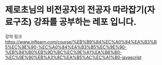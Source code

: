 # 제로초님의 비전공자의 전공자 따라잡기(자료구조) 강좌를 공부하는 레포 입니다.

강의 링크
https://www.inflearn.com/course/%EB%B9%84%EC%A0%84%EA%B3%B5%EC%9E%90-%EC%A0%84%EA%B3%B5%EC%9E%90-%EB%94%B0%EB%9D%BC%EC%9E%A1%EA%B8%B0-%EC%9E%90%EB%A3%8C%EA%B5%AC%EC%A1%B0-javascript
